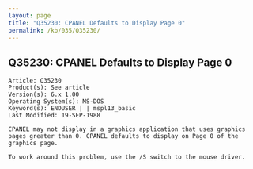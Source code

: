```yaml
---
layout: page
title: "Q35230: CPANEL Defaults to Display Page 0"
permalink: /kb/035/Q35230/
---
```


## Q35230: CPANEL Defaults to Display Page 0

	Article: Q35230
	Product(s): See article
	Version(s): 6.x 1.00
	Operating System(s): MS-DOS
	Keyword(s): ENDUSER | | mspl13_basic
	Last Modified: 19-SEP-1988
	
	CPANEL may not display in a graphics application that uses graphics
	pages greater than 0. CPANEL defaults to display on Page 0 of the
	graphics page.
	
	To work around this problem, use the /S switch to the mouse driver.
